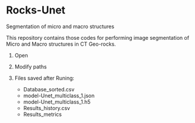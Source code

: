 # Rocks-Unet
Segmentation of micro and macro structures

This repository contains those codes for performing image segmentation of Micro and Macro structures in CT Geo-rocks.

1. Open

2. Modify paths

3. Files saved after Runing:

    * Database_sorted.csv
    * model-Unet_multiclass_1.json
    * model-Unet_multiclass_1.h5
    * Results_history.csv
    * Results_metrics

